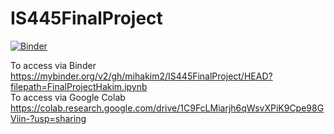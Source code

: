 # IS445FinalProject

[![Binder](https://mybinder.org/badge_logo.svg)](https://mybinder.org/v2/gh/mihakim2/IS445FinalProject/HEAD?filepath=FinalProjectHakim.ipynb)

To access via Binder https://mybinder.org/v2/gh/mihakim2/IS445FinalProject/HEAD?filepath=FinalProjectHakim.ipynb <br>
To access via Google Colab https://colab.research.google.com/drive/1C9FcLMiarjh6qWsvXPiK9Cpe98GViin-?usp=sharing
